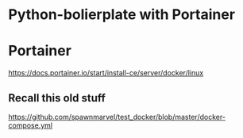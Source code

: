 # Python-bolierplate with Portainer

# Portainer

https://docs.portainer.io/start/install-ce/server/docker/linux


## Recall this old stuff

https://github.com/spawnmarvel/test_docker/blob/master/docker-compose.yml



